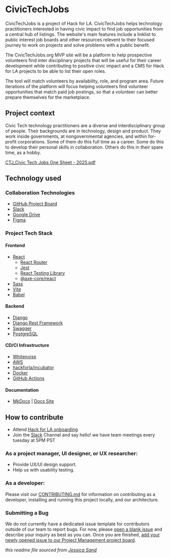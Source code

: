 # CivicTechJobs

CivicTechJobs is a project of Hack for LA. CivicTechJobs helps technology practitioners interested in having civic impact to find job opportunities from a central hub of listings. The website's main features include a linklist to public interest job boards and other resources relevent to their focused journey to work on projects and solve problems with a public benefit.

The CivicTechJobs.org MVP site will be a platform to help prospective volunteers find inter disciplinary projects that will be useful for their career development while contributing to positive civic impact and a CMS for Hack for LA projects to be able to list their open roles.

The tool will match volunteers by availability, role, and program area. Future iterations of the platform will focus helping volunteers find volunteer opportunities that match paid job postings, so that a volunteer can better prepare themselves for the marketplace.

## Project context

Civic Tech technology practitioners are a diverse and interdisciplinary group of people. Their backgrounds are in technology, design and product. They work inside governments, at nongovernmental agencies, and within for-profit corporations. Some of them do this full time as a career. Some do this to develop their personal skills in collaboration. Others do this in their spare time, as a hobby.

[CTJ_Civic Tech Jobs One Sheet - 2025.pdf](https://github.com/user-attachments/files/19147691/CTJ_.Civic.Tech.Jobs.One.Sheet.-.2025.pdf)

## Technology used

### Collaboration Technologies

- [GitHub Project Board](https://github.com/orgs/hackforla/projects/37)
- [Slack](https://hackforla.slack.com/archives/C02509WHFQQ)
- [Google Drive](https://drive.google.com/drive/u/0/folders/1hXxvpC8W5Uuzjqo4CxnjDpAMI7sbVnq8)
- [Figma](https://www.figma.com/file/G5bOqhud6azbxyR9El9Ygp/Civic-Tech-Jobs?node-id=0%3A1)

### Project Tech Stack

#### Frontend

- [React](https://reactjs.org/)
  - [React Router](https://reactrouter.com/)
  - [Jest](https://jestjs.io/)
  - [React Testing Library](https://testing-library.com/docs/react-testing-library/intro/)
  - [@axe-core/react](https://github.com/dequelabs/axe-core-npm/tree/develop/packages/react)
- [Sass](https://sass-lang.com/documentation)
- [Vite](https://vite.dev/)
- [Babel](https://babeljs.io/)

#### Backend

- [Django](https://www.djangoproject.com/)
- [Django Rest Framework](https://www.django-rest-framework.org/)
- [Swagger](https://swagger.io/docs/)
- [PostgreSQL](https://www.postgresql.org/)

#### CD/CI Infrastructure

- [Whitenoise](https://whitenoise.readthedocs.io/en/latest/)
- [AWS](https://docs.aws.amazon.com/)
- [hackforla/incubator](https://github.com/hackforla/incubator)
- [Docker](https://www.docker.com/)
- [GitHub Actions](https://github.com/features/actions)

#### Documentation

- [MkDocs](https://www.mkdocs.org/) | [Docs Site](https://hackforla.github.io/CivicTechJobs/)

## How to contribute

- Attend [Hack for LA onboarding](https://www.meetup.com/hackforla/events/)
- Join the [Slack](https://hackforla.slack.com/archives/C02509WHFQQ) Channel and say hello! we have team meetings every tuesday at 5PM PST

### As a project manager, UI designer, or UX researcher:

- Provide UX/UI design support.
- Help us with usability testing.

### As a developer:

Please visit our [CONTRIBUTING.md](https://github.com/hackforla/CivicTechJobs/blob/main/CONTRIBUTING.md) for information on contributing as a developer, installing and running this project locally, and our architecture.

### Submitting a Bug

We do not currently have a dedicated issue template for contributors outside of our team to report bugs. For now, please [open a blank issue](https://github.com/hackforla/CivicTechJobs/issues/new) and describe your inquiry as best as you can. Once you are finished, [add your newly opened issue to our Project Management project board](https://docs.github.com/en/issues/organizing-your-work-with-project-boards/tracking-work-with-project-boards/adding-issues-and-pull-requests-to-a-project-board#adding-issues-and-pull-requests-to-a-project-board-from-the-sidebar).

_this readme file sourced from [Jessica Sand](http://jessicasand.com/other-stuff/just-enough-docs/)_
